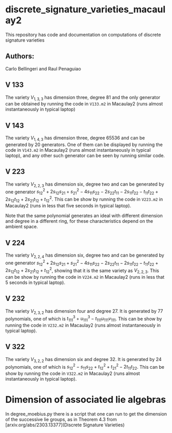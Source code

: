 # discrete_signature_varieties_macaulay2

This repository has code and documentation on computations of discrete signature varieties

## Authors:

Carlo Bellingeri
and
Raul Penaguiao



## V 133

The variety $V_{1, 3, 3}$ has dimension three, degree 81 and the only generator can be obtained by running the code in ```V133.m2``` in Macaulay2 (runs almost instantaneously in typical laptop)

## V 143

The variety $V_{1, 4, 3}$ has dimension three, degree 65536 and can be generated by 20 generators.
One of them can be displayed by running the code in ```V143.m2``` in Macaulay2 (runs almost instantaneously in typical laptop), and any other such generator can be seen by running similar code.

## V 223

The variety $V_{2, 2, 3}$ has dimension six, degree two and can be generated by one generator $s_{12}^2+2 s_{12} s_{21}+s_{21}^2-4 s_{11} s_{22}-2 s_{22} t_{11}-2 s_{11} t_{22}-t_{11} t_{22}+2 s_{12} t_{12}+2 s_{21} t_{12}+t_{12}^2$.
This can be show by running the code in ```V223.m2``` in Macaulay2 (runs in less that five seconds in typical laptop).

Note that the same polynomial generates an ideal with different dimension and degree in a different ring, for these characteristics depend on the ambient space.

## V 224

The variety $V_{2, 2, 4}$ has dimension six, degree two and can be generated by one generator $s_{12}^2+2 s_{12} s_{21}+s_{21}^2-4 s_{11} s_{22}-2 s_{22} t_{11}-2 s_{11} t_{22}-t_{11} t_{22}+2 s_{12} t_{12}+2 s_{21} t_{12}+t_{12}^2$, showing that it is the same variety as $V_{2, 2, 3}$.
This can be show by running the code in ```V224.m2``` in Macaulay2 (runs in less that 5 seconds in typical laptop).

## V 232

The variety $V_{2, 3, 2}$ has dimension four and degree 27. It is generated by 77 polynomials, one of which is $t_{111}^3+u_{111}^3-t_{111} u_{111} v_{111}$.
This can be show by running the code in ```V232.m2``` in Macaulay2 (runs almost instantaneously in typical laptop).

## V 322

The variety $V_{3, 2, 2}$ has dimension six and degree 32. It is generated by 24 polynomials, one of which is $s_{12}^2-s_{11} s_{22}+t_{12}^2+t_{21}^2-2 t_{11} t_{22}$.
This can be show by running the code in ```V322.m2``` in Macaulay2 (runs almost instantaneously in typical laptop).



# Dimension of associated lie algebras
In degree_moebius.py there is a script that one can run to get the dimension of the successive lie groups, as in Theorem 4.3 from [arxiv.org/abs/2303.13377](Discrete Signature Varieties)



